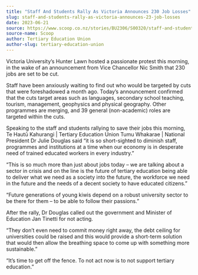 ```yaml
---
title: "Staff And Students Rally As Victoria Announces 230 Job Losses"
slug: staff-and-students-rally-as-victoria-announces-23-job-losses
date: 2023-06-21
source: https://www.scoop.co.nz/stories/BU2306/S00320/staff-and-students-rally-as-victoria-announces-230-job-losses.htm
source-name: Scoop
author: Tertiary Education Union
author-slug: tertiary-education-union
---
```


<p>Victoria University’s Hunter Lawn hosted a passionate
protest this morning, in the wake of an announcement from
Vice Chancellor Nic Smith that 230 jobs are set to be
cut.</p>

<p>Staff have been anxiously waiting to find out who
would be targeted by cuts that were foreshadowed a month
ago. Today’s announcement confirmed that the cuts target
areas such as languages, secondary school teaching, tourism,
management, geophysics and physical geography. Other
programmes are merging, and 39 general (non-academic) roles
are targeted within the cuts.</p>

<p>Speaking to the staff
and students rallying to save their jobs this morning, Te
Hautū Kahurangi | Tertiary Education Union Tumu Whakarae |
National President Dr Julie Douglas said “it is so
short-sighted to diminish staff, programmes and institutions
at a time when our economy is in desperate need of trained
educated workers in every industry.”</p>

<p>“This is so
much more than just about jobs today – we are talking
about a sector in crisis and on the line is the future of
tertiary education being able to deliver what we need as a
society into the future, the workforce we need in the future
and the needs of a decent society to have educated
citizens.”</p>

<p>“Future generations of young kiwis
depend on a robust university sector to be there for them
– to be able to follow their passions.”</p>

<p>After the
rally, Dr Douglas called out the government and Minister of
Education Jan Tinetti for not acting.</p>

<p>“They don’t
even need to commit money right away, the debt ceiling for
universities could be raised and this would provide a
short-term solution that would then allow the breathing
space to come up with something more
sustainable.”</p>

<p>“It’s time to get off the fence.
To not act now is to not support tertiary
education.”</p>

